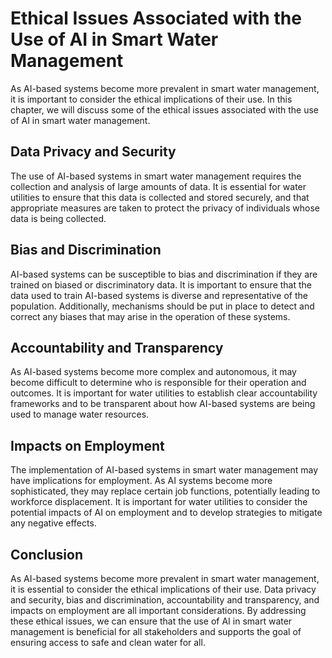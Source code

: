 Ethical Issues Associated with the Use of AI in Smart Water Management
==============================================================================================

As AI-based systems become more prevalent in smart water management, it is important to consider the ethical implications of their use. In this chapter, we will discuss some of the ethical issues associated with the use of AI in smart water management.

Data Privacy and Security
-------------------------

The use of AI-based systems in smart water management requires the collection and analysis of large amounts of data. It is essential for water utilities to ensure that this data is collected and stored securely, and that appropriate measures are taken to protect the privacy of individuals whose data is being collected.

Bias and Discrimination
-----------------------

AI-based systems can be susceptible to bias and discrimination if they are trained on biased or discriminatory data. It is important to ensure that the data used to train AI-based systems is diverse and representative of the population. Additionally, mechanisms should be put in place to detect and correct any biases that may arise in the operation of these systems.

Accountability and Transparency
-------------------------------

As AI-based systems become more complex and autonomous, it may become difficult to determine who is responsible for their operation and outcomes. It is important for water utilities to establish clear accountability frameworks and to be transparent about how AI-based systems are being used to manage water resources.

Impacts on Employment
---------------------

The implementation of AI-based systems in smart water management may have implications for employment. As AI systems become more sophisticated, they may replace certain job functions, potentially leading to workforce displacement. It is important for water utilities to consider the potential impacts of AI on employment and to develop strategies to mitigate any negative effects.

Conclusion
----------

As AI-based systems become more prevalent in smart water management, it is essential to consider the ethical implications of their use. Data privacy and security, bias and discrimination, accountability and transparency, and impacts on employment are all important considerations. By addressing these ethical issues, we can ensure that the use of AI in smart water management is beneficial for all stakeholders and supports the goal of ensuring access to safe and clean water for all.
